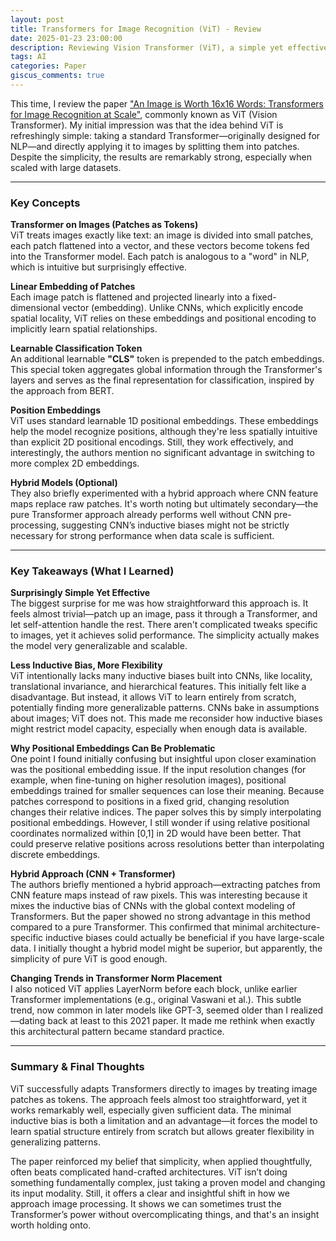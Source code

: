 ```yaml
---
layout: post
title: Transformers for Image Recognition (ViT) - Review
date: 2025-01-23 23:00:00
description: Reviewing Vision Transformer (ViT), a simple yet effective approach of applying standard Transformers directly to images
tags: AI
categories: Paper
giscus_comments: true
---
```


This time, I review the paper ["An Image is Worth 16x16 Words: Transformers for Image Recognition at Scale"](https://arxiv.org/abs/2010.11929), commonly known as ViT (Vision Transformer). My initial impression was that the idea behind ViT is refreshingly simple: taking a standard Transformer—originally designed for NLP—and directly applying it to images by splitting them into patches. Despite the simplicity, the results are remarkably strong, especially when scaled with large datasets.

---

### Key Concepts

**Transformer on Images (Patches as Tokens)**  
ViT treats images exactly like text: an image is divided into small patches, each patch flattened into a vector, and these vectors become tokens fed into the Transformer model. Each patch is analogous to a "word" in NLP, which is intuitive but surprisingly effective.

**Linear Embedding of Patches**  
Each image patch is flattened and projected linearly into a fixed-dimensional vector (embedding). Unlike CNNs, which explicitly encode spatial locality, ViT relies on these embeddings and positional encoding to implicitly learn spatial relationships.

**Learnable Classification Token**  
An additional learnable **"CLS"** token is prepended to the patch embeddings. This special token aggregates global information through the Transformer's layers and serves as the final representation for classification, inspired by the approach from BERT.

**Position Embeddings**  
ViT uses standard learnable 1D positional embeddings. These embeddings help the model recognize positions, although they're less spatially intuitive than explicit 2D positional encodings. Still, they work effectively, and interestingly, the authors mention no significant advantage in switching to more complex 2D embeddings.

**Hybrid Models (Optional)**  
They also briefly experimented with a hybrid approach where CNN feature maps replace raw patches. It's worth noting but ultimately secondary—the pure Transformer approach already performs well without CNN pre-processing, suggesting CNN’s inductive biases might not be strictly necessary for strong performance when data scale is sufficient.

---

### Key Takeaways (What I Learned)

**Surprisingly Simple Yet Effective**  
The biggest surprise for me was how straightforward this approach is. It feels almost trivial—patch up an image, pass it through a Transformer, and let self-attention handle the rest. There aren't complicated tweaks specific to images, yet it achieves solid performance. The simplicity actually makes the model very generalizable and scalable.

**Less Inductive Bias, More Flexibility**  
ViT intentionally lacks many inductive biases built into CNNs, like locality, translational invariance, and hierarchical features. This initially felt like a disadvantage. But instead, it allows ViT to learn entirely from scratch, potentially finding more generalizable patterns. CNNs bake in assumptions about images; ViT does not. This made me reconsider how inductive biases might restrict model capacity, especially when enough data is available.

**Why Positional Embeddings Can Be Problematic**  
One point I found initially confusing but insightful upon closer examination was the positional embedding issue. If the input resolution changes (for example, when fine-tuning on higher resolution images), positional embeddings trained for smaller sequences can lose their meaning. Because patches correspond to positions in a fixed grid, changing resolution changes their relative indices. The paper solves this by simply interpolating positional embeddings. However, I still wonder if using relative positional coordinates normalized within [0,1] in 2D would have been better. That could preserve relative positions across resolutions better than interpolating discrete embeddings.

**Hybrid Approach (CNN + Transformer)**  
The authors briefly mentioned a hybrid approach—extracting patches from CNN feature maps instead of raw pixels. This was interesting because it mixes the inductive bias of CNNs with the global context modeling of Transformers. But the paper showed no strong advantage in this method compared to a pure Transformer. This confirmed that minimal architecture-specific inductive biases could actually be beneficial if you have large-scale data. I initially thought a hybrid model might be superior, but apparently, the simplicity of pure ViT is good enough.

**Changing Trends in Transformer Norm Placement**  
I also noticed ViT applies LayerNorm before each block, unlike earlier Transformer implementations (e.g., original Vaswani et al.). This subtle trend, now common in later models like GPT-3, seemed older than I realized—dating back at least to this 2021 paper. It made me rethink when exactly this architectural pattern became standard practice.

---

### Summary & Final Thoughts
ViT successfully adapts Transformers directly to images by treating image patches as tokens. The approach feels almost too straightforward, yet it works remarkably well, especially given sufficient data. The minimal inductive bias is both a limitation and an advantage—it forces the model to learn spatial structure entirely from scratch but allows greater flexibility in generalizing patterns.

The paper reinforced my belief that simplicity, when applied thoughtfully, often beats complicated hand-crafted architectures. ViT isn’t doing something fundamentally complex, just taking a proven model and changing its input modality. Still, it offers a clear and insightful shift in how we approach image processing. It shows we can sometimes trust the Transformer’s power without overcomplicating things, and that's an insight worth holding onto.